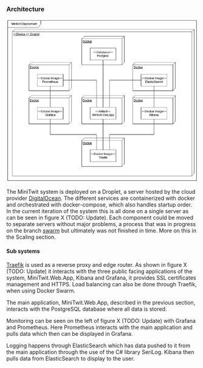 ### Architecture 

![(TODO: Add figure number) Deployment](images/Deployment.png "Deployment Diagram")


The MiniTwit system is deployed on a Droplet, a server hosted by the cloud provider [DigitalOcean](https://www.digitalocean.com/). 
The different services are containerized with docker and orchestrated with docker-compose, which also handles startup order. In the current iteration of the system this is all done on a single server as can be seen in figure X (TODO: Update). Each component could be moved to separate servers without major problems, a process that was in progress on the branch [swarm](https://github.com/jlndk/devoops/tree/swarm) but ultimately was not finished in time. More on this in the Scaling section. 

#### Sub systems

[Traefik](https://containo.us/traefik/) is used as a reverse proxy and edge router. As shown in figure X (TODO: Update) it interacts with the three public facing applications of the system, MiniTwit.Web.App, Kibana and Grafana, it provides SSL certificates management and HTTPS. Load balancing can also be done through Traefik, when using Docker Swarm.

The main application, MiniTwit.Web.App, described in the previous section, interacts with the PostgreSQL database where all data is stored.

Monitoring can be seen on the left of figure X (TODO: Update) with Grafana and Prometheus. Here Prometheus interacts with the main application and pulls data which then can be displayed in Grafana.

Logging happens through ElasticSearch which has data pushed to it from the main application through the use of the C# library SeriLog. Kibana then pulls data from ElasticSearch to display to the user.
